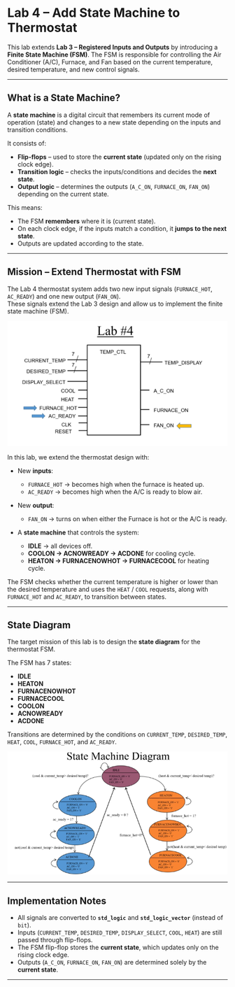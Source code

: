 # Lab 4 – Add State Machine to Thermostat

This lab extends **Lab 3 – Registered Inputs and Outputs** by introducing a **Finite State Machine (FSM)**.
The FSM is responsible for controlling the Air Conditioner (A/C), Furnace, and Fan based on the current temperature, desired temperature, and new control signals.

---

## What is a State Machine?

A **state machine** is a digital circuit that remembers its current mode of operation (state) and changes to a new state depending on the inputs and transition conditions.

It consists of:

* **Flip-flops** – used to store the **current state** (updated only on the rising clock edge).
* **Transition logic** – checks the inputs/conditions and decides the **next state**.
* **Output logic** – determines the outputs (`A_C_ON`, `FURNACE_ON`, `FAN_ON`) depending on the current state.

This means:

* The FSM **remembers** where it is (current state).
* On each clock edge, if the inputs match a condition, it **jumps to the next state**.
* Outputs are updated according to the state.

---

## Mission – Extend Thermostat with FSM

The Lab 4 thermostat system adds two new input signals (`FURNACE_HOT`, `AC_READY`) and one new output (`FAN_ON`).  
These signals extend the Lab 3 design and allow us to implement the finite state machine (FSM).  

![Lab 4 Component Diagram](../images/lab4_component.png)

In this lab, we extend the thermostat design with:

* New **inputs**:

  * `FURNACE_HOT` → becomes high when the furnace is heated up.
  * `AC_READY` → becomes high when the A/C is ready to blow air.

* New **output**:

  * `FAN_ON` → turns on when either the Furnace is hot or the A/C is ready.

* A **state machine** that controls the system:

  * **IDLE** → all devices off.
  * **COOLON → ACNOWREADY → ACDONE** for cooling cycle.
  * **HEATON → FURNACENOWHOT → FURNACECOOL** for heating cycle.

The FSM checks whether the current temperature is higher or lower than the desired temperature and uses the `HEAT` / `COOL` requests, along with `FURNACE_HOT` and `AC_READY`, to transition between states.

---

## State Diagram

The target mission of this lab is to design the **state diagram** for the thermostat FSM.

The FSM has 7 states:  
- **IDLE**  
- **HEATON**  
- **FURNACENOWHOT**  
- **FURNACECOOL**  
- **COOLON**  
- **ACNOWREADY**  
- **ACDONE**

Transitions are determined by the conditions on `CURRENT_TEMP`, `DESIRED_TEMP`, `HEAT`, `COOL`, `FURNACE_HOT`, and `AC_READY`.

![Lab 4 State Diagram](../images/lab4_fsm.png)

---

## Implementation Notes

* All signals are converted to **`std_logic`** and **`std_logic_vector`** (instead of `bit`).
* Inputs (`CURRENT_TEMP`, `DESIRED_TEMP`, `DISPLAY_SELECT`, `COOL`, `HEAT`) are still passed through flip-flops.
* The FSM flip-flop stores the **current state**, which updates only on the rising clock edge.
* Outputs (`A_C_ON`, `FURNACE_ON`, `FAN_ON`) are determined solely by the **current state**.

---
